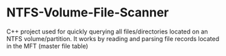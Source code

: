 # NTFS-Volume-File-Scanner
C++ project used for quickly querying all files/directories located on an NTFS volume/partition. It works by reading and parsing file records located in the MFT (master file table) 
